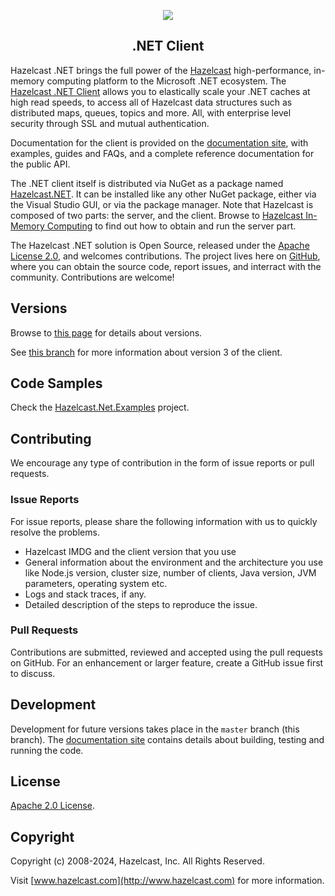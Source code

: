 <p align="center">
    <img src="./doc/images/hazelcast-black.png" />
    <h2 align="center">.NET Client</h2>
</p>

Hazelcast .NET brings the full power of the [Hazelcast](https://hazelcast.com) high-performance, in-memory computing platform to the Microsoft .NET ecosystem. The 
[Hazelcast .NET Client](https://hazelcast.com/clients/dotnet/) allows you to elastically scale your .NET caches at high read speeds, to access all of Hazelcast data structures such as distributed maps, queues, topics and more. All, with enterprise level security through SSL and mutual authentication.

Documentation for the client is provided on the [documentation site](http://hazelcast.github.io/hazelcast-csharp-client/), with examples, guides and FAQs, and a complete reference documentation for the public API.

The .NET client itself is distributed via NuGet as a package named [Hazelcast.NET](https://www.nuget.org/packages/Hazelcast.Net/). It can be installed like any other NuGet package, either via the Visual Studio GUI, or via the package manager. Note that Hazelcast is composed of two parts: the server, and the client. Browse to [Hazelcast In-Memory Computing](https://hazelcast.com/products/in-memory-computing/) to find out how to obtain and run the server part.

The Hazelcast .NET solution is Open Source, released under the [Apache License 2.0](https://www.apache.org/licenses/LICENSE-2.0), and welcomes contributions. The project lives here on [GitHub](https://github.com/hazelcast/hazelcast-csharp-client), where you can obtain the source code, report issues, and interract with the community. Contributions are welcome!

## Versions

Browse to [this page](http://hazelcast.github.io/hazelcast-csharp-client/versions.html) for details about versions.

See [this branch](https://github.com/hazelcast/hazelcast-csharp-client/tree/3.12.z) for more information about version 3 of the client.

## Code Samples

Check the [Hazelcast.Net.Examples](https://github.com/hazelcast/hazelcast-csharp-client/tree/master/src/Hazelcast.Net.Examples) project.

## Contributing

We encourage any type of contribution in the form of issue reports or pull requests.

### Issue Reports

For issue reports, please share the following information with us to quickly resolve the problems.

* Hazelcast IMDG and the client version that you use
* General information about the environment and the architecture you use like Node.js version, cluster size, number of clients, Java version, JVM parameters, operating system etc.
* Logs and stack traces, if any.
* Detailed description of the steps to reproduce the issue.

### Pull Requests

Contributions are submitted, reviewed and accepted using the pull requests on GitHub. For an enhancement or larger
feature, create a GitHub issue first to discuss.

## Development

Development for future versions takes place in the `master` branch (this branch). The [documentation site](http://hazelcast.github.io/hazelcast-csharp-client/) contains details about building, testing and running the code.

## License

[Apache 2.0 License](LICENSE).

## Copyright

Copyright (c) 2008-2024, Hazelcast, Inc. All Rights Reserved.

Visit [www.hazelcast.com](http://www.hazelcast.com) for more information.